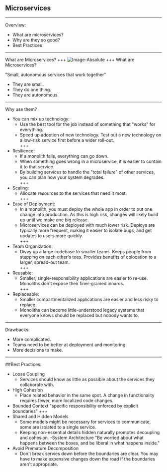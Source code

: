 ## Microservices

---
Overview:<br>
- What are microservices?<br>
- Why are they so good?<br>
- Best Practices<br>

---
What are Microservices?
+++
![Image-Absolute](https://help.mypurecloud.com/wp-content/uploads/2016/02/mono-vs-micro.png)
+++
What are Microservices?

"Small, autonomous services  that work together"<br>

- They are small.<br>
- They do one thing.<br>
- They are autonomous.<br>

---
Why use them?
- You can mix up technology:<br>
  - Use the best tool for the job instead of something that "works" for everything.<br>
  - Speed up adoption of new technology. Test out a new technology on a low-risk service first before a wider roll-out.<br>
+++
- Resilience:<br>
  - If a monolith fails, everything can go down.<br>
  - When something goes wrong in a microservice, it is easier to contain it to that service.<br>
  - By building services to handle the "total failure" of other services, you can plan how your system degrades.<br>
+++
- Scaling:<br>
  - Allocate resources to the services that need it most.<br>
+++
- Ease of Deployment:<br>
  - In a monolith, you must deploy the whole app in order to put one change into production. As this is high risk, changes will likely build up until we make one big release.<br>
  - Microservices can be deployed with much lower risk. Deploys are typically more frequent, making it easier to isolate bugs, and get updates to users more quickly.<br>
+++
- Team Organization:<br>
  - Divvy up a large codebase to smaller teams. Keeps people from stepping on each other's toes. Provides benefits of colocation to a larger, spread-out team.<br>
+++
- Reusable:<br>
  - Smaller, single-responsibility applications are easier to re-use. Monoliths don't expose their finer-grained innards.<br>
+++
- Replaceable:<br>
  - Smaller compartmentalized applications are easier and less risky to replace.<br>
  - Monoliths can become little-understood legacy systems that everyone knows should be replaced but nobody wants to.<br>
      
---
Drawbacks:
  - More complicated. 
  - Teams need to be better at deployment and monitoring.
  - More decisions to make.

---
##Best Practices:
- Loose Coupling
  - Services should know as little as possible about the services they collaborate with.
- High Cohesion
  - Place related behavior in the same spot. A change in functionality requires fewer, more localized code changes.
- Bounded Context
  "specific responsibility enforced by explicit boundaries"
+++
- Shared and Hidden Models
  - Some models might be necessary for services to communicate, some are isolated to a single service.
  - Keeping non-essential details hidden naturally promotes decoupling and cohesion.
-System Architecture
  "Be worried about what happens between the boxes, and be liberal in what happens inside."
- Avoid Premature Decomposition
   - Don't break servies down before the boundaries are clear. You may have to make expensive changes down the road if the boundaries aren't appropriate.
